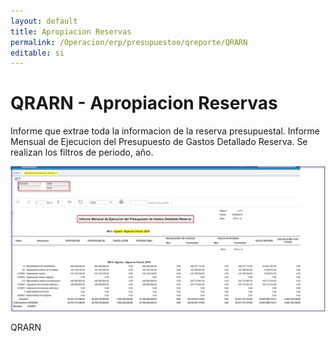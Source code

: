 ```yaml
---
layout: default
title: Apropiacion Reservas  
permalink: /Operacion/erp/presupuestoo/qreporte/QRARN  
editable: si
---
```


# QRARN - Apropiacion Reservas  


Informe que extrae toda la informacion de la reserva presupuestal.
Informe Mensual de Ejecucion del Presupuesto de Gastos Detallado Reserva.
Se realizan los filtros de periodo, año.

![](QRARN1.png)	

QRARN

